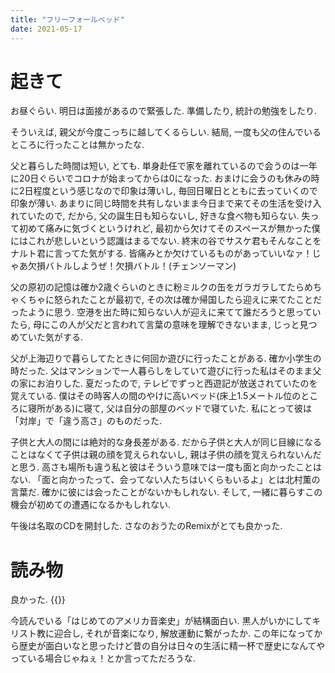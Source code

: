 ```yaml
---
title: "フリーフォールベッド"
date: 2021-05-17
---
```


# 起きて
お昼ぐらい. 明日は面接があるので緊張した. 準備したり, 統計の勉強をしたり.

そういえば, 親父が今度こっちに越してくるらしい. 結局, 一度も父の住んでいるところに行ったことは無かったな.

父と暮らした時間は短い, とても. 単身赴任で家を離れているので会うのは一年に20日ぐらいでコロナが始まってからは0になった. おまけに会うのも休みの時に2日程度という感じなので印象は薄いし, 毎回日曜日とともに去っていくので印象が薄い. あまりに同じ時間を共有しないまま今日まで来てその生活を受け入れていたので, だから, 父の誕生日も知らないし, 好きな食べ物も知らない.
失って初めて痛みに気づくというけれど, 最初から欠けてそのスペースが無かった僕にはこれが悲しいという認識はまるでない. 終末の谷でサスケ君もそんなことをナルト君に言ってた気がする.
皆痛みとか欠けているものがあっていいなァ！じゃあ欠損バトルしようぜ！欠損バトル！(チェンソーマン)

父の原初の記憶は確か2歳ぐらいのときに粉ミルクの缶をガラガラしてたらめちゃくちゃに怒られたことが最初で, その次は確か帰国したら迎えに来てたことだったように思う. 空港を出た時に知らない人が迎えに来てて誰だろうと思っていたら, 母にこの人が父だと言われて言葉の意味を理解できないまま, じっと見つめていた気がする.

父が上海辺りで暮らしてたときに何回か遊びに行ったことがある. 確か小学生の時だった. 父はマンションで一人暮らしをしていて遊びに行った私はそのまま父の家にお泊りした. 夏だったので, テレビでずっと西遊記が放送されていたのを覚えている. 僕はその時客人の間のやけに高いベッド(床上1.5メートル位のところに寝所がある)に寝て, 父は自分の部屋のベッドで寝ていた. 私にとって彼は「対岸」で「違う高さ」のものだった.

子供と大人の間には絶対的な身長差がある. だから子供と大人が同じ目線になることはなくて子供は親の顔を覚えられないし, 親は子供の顔を覚えられないんだと思う. 高さも場所も違う私と彼はそういう意味では一度も面と向かったことはない. 「面と向かったって、会ってない人たちはいくらもいるよ」とは北村薫の言葉だ. 確かに彼には会ったことがないかもしれない. そして, 一緒に暮らすこの機会が初めての遭遇になるかもしれない.


午後は名取のCDを開封した. さなのおうたのRemixがとても良かった.

# 読み物
良かった.
{{<tweet user="dango_bot" id="1393960747131043846">}}

今読んでいる「はじめてのアメリカ音楽史」が結構面白い. 黒人がいかにしてキリスト教に迎合し, それが音楽になり, 解放運動に繋がったか. この年になってから歴史が面白いなと思ったけど昔の自分は日々の生活に精一杯で歴史になんてやっている場合じゃねぇ！とか言ってただろうな.